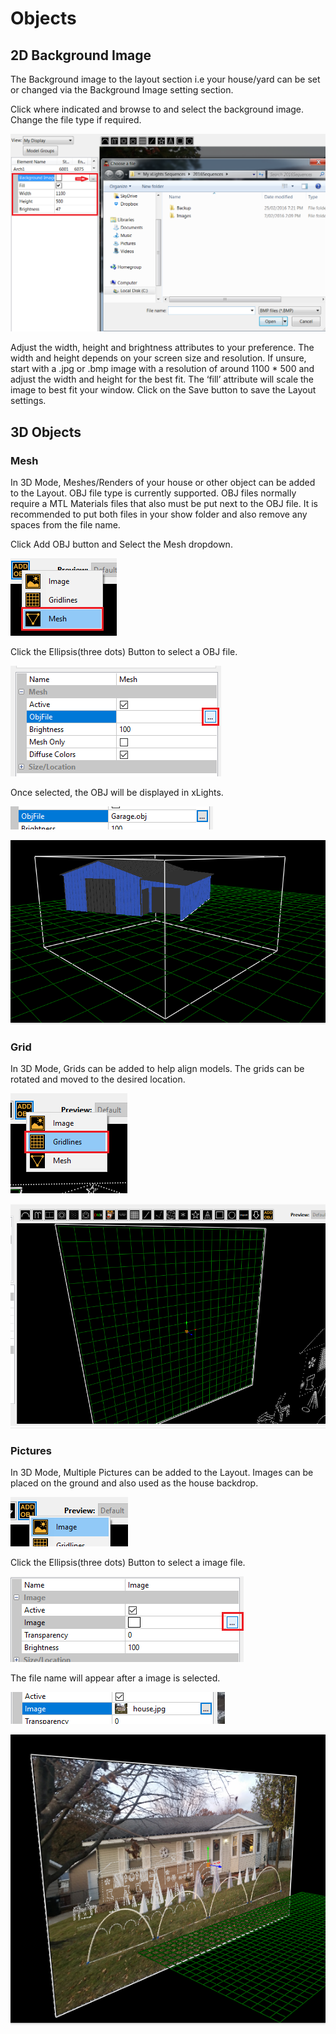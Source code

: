 # Objects

## 2D Background Image

The Background image to the layout section i.e your house/yard can be set or changed via the Background Image setting section.

Click where indicated and browse to and select the background image. Change the file type if required.

![](../../.gitbook/assets/base64a0178ae2b61ac05b.png)

Adjust the width, height and brightness attributes to your preference. The width and height depends on your screen size and resolution.  If unsure, start with a .jpg or .bmp image with a resolution of around 1100 \* 500 and adjust the width and height for the best fit. The ‘fill’ attribute will scale the image to best fit your window.  Click on the Save button to save the Layout settings.

## 3D Objects

### Mesh

In 3D Mode, Meshes/Renders of your house or other object can be added to the Layout. OBJ file type is currently supported. OBJ files normally require a MTL Materials files that also must be put next to the OBJ file. It is recommended to put both files in your show folder and also remove any spaces from the file name.

Click Add OBJ button and Select the Mesh dropdown.

![](<../../.gitbook/assets/image (490).png>)

Click the Ellipsis(three dots) Button to select a OBJ file.

![](<../../.gitbook/assets/image (229).png>)

Once selected, the OBJ will be displayed in xLights.

![](<../../.gitbook/assets/image (542).png>)

![](<../../.gitbook/assets/image (682).png>)

### Grid&#x20;

In 3D Mode, Grids can be added to help align models. The grids can be rotated and moved to the desired location.

![](<../../.gitbook/assets/image (283).png>)

![](<../../.gitbook/assets/image (539).png>)

### Pictures

In 3D Mode, Multiple Pictures can be added to the Layout. Images can be placed on the ground and also used as the house backdrop.

![](<../../.gitbook/assets/image (535).png>)

Click the Ellipsis(three dots) Button to select a image file.

![](<../../.gitbook/assets/image (201).png>)

The file name will appear after a image is selected.

![](<../../.gitbook/assets/image (343).png>)

![](<../../.gitbook/assets/image (257).png>)

